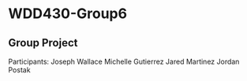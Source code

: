 # WDD430-Group6

## Group Project

Participants:
Joseph Wallace
Michelle Gutierrez
Jared Martinez
Jordan Postak
